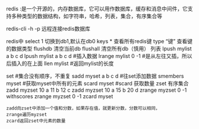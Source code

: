 redis
    :是一个开源的，内存数据库，它可以用作数据库，缓存和消息中间件，它支持多种类型的数据结构，如字符串，哈希，列表，集合，有序集合等
    
 redis-cli -h <homename> -p <port>   远程连接redis数据库
 
 redis中
    select 1  切换到db1,默认在db0
    keys *    查看所有redis键
    type “键”  查看键的数据类型
    flushdb    清空当前db
    flushall   清空所有db（慎用）
 列表
    lpush mylist a b c d
    lpush mylist a b c d   #插入数据
    lrange mylist 0 -1    #是从左往又插，所以后插入的在上面
    llen mylist            #返回mylist的长度
 
 set  #集合没有顺序，不重复
    sadd myset a b c d  #往set添加数据
    smembers myset       #获取myset中所有的元素
    scard myset         #scard 获取数量
 zset 有序集合
    zadd myzset 10 a 11 b 12 c
    zadd myzset 10 a 15 b 20 d
    zrange myzset 0 -1 withscores
    zrange myzset 0 -1
    zcard myset
    
    zadd向zset中添加一个值和分数，如果存在值，就更新分数，分数可以相同，
    zrange遍历myzset
    zcard返回zset中元素的数量
    
    